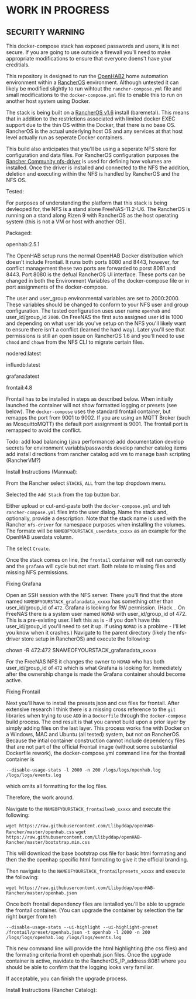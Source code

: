 # WORK IN PROGRESS #

##  SECURITY WARNING ##

This docker-compose stack has exposed passwords and users, it is not secure.  If you are going to use outside a firewall you'll need to make appropriate modifications to ensure that everyone doens't have your creditials.



This repository is designed to run the [OpenHAB2][2] home automation environment within a [RancherOS][1] environment.  Although untested it can likely be modified slightly to run wihtout the `rancher-compose.yml` file and small modifications to the `docker-compose.yml` file to enable this to run on another host system using Docker.

The stack is being built on a [RancherOS v1.6][3] install (baremetal).  This means that in addition to the restrictions associated with limited docker EXEC support due to the thin OS within the Docker, that there is no base OS.  RancherOS is the actual underlying host OS and any services at that host level actually run as seperate Docker containers.

This build also anticipates that you'll be using a seperate NFS store for configuration and data files.  For RancherOS configuration purposes the [Rancher Community nfs-driver][4] is used for defining how volumes are installed.  Once the driver is installed and connected to the NFS the addition, deletion and executing within the NFS is handled by RancherOS and the NFS OS.

Tested:

For purposes of understanding the platform that this stack is being devleoped for, the NFS is a stand alone FreeNAS-11.2-U6.  The RancherOS is running on a stand along Rizen 9 with RancherOS as the host operating system (this is not a VM or host with another OS).

Packaged:

openhab:2.5.1

The OpenHAB setup runs the normal OpenHAB Docker distribution which doesn't include Frontail.  It runs both ports 8080 and 8443, however, for conflict management these two ports are forwarded to porst 8081 and 8443.  Port 8080 is the defual RancherOS UI interface.  These ports can be changed in both the Environment Variables of the docker-compose file or in port assignments of the docker-compose.

The user and user_group environmental variables are set to 2000:2000.  These variables should be changed to conform to your NFS user and group configuration.  The tested configuration uses user name `openhab` and user_id/group_id `2000`.   On FreeNAS the first auto assigned user id is 1000 and depending on what user ids you've setup on the NFS you'll likely want to ensure there isn't a conflict (learned the hard way). Later you'll see that permissions is still an open issue on RancherOS 1.6 and you'll need to use `chmod` and `chown` from the NFS CLI to migrate certain files.

nodered:latest

influxdb:latest

grafana:latest

frontail:4.8

Frontail has to be installed in steps as described below.  When initially launched the container will not show formatted logging or presets (see below).  The `docker-compose` uses the standard frontail container, but remapps the port from 9001 to 9002.  If you are using an MQTT Broker (such as MosquittoMQTT) the default port assignment is 9001.  The frontail port is remapped to avoid the conflict.

Todo:
add load balancing (java performance)
add documentation
develop secrets for environment variabls/passwords
develop rancher catalog items
add install directions from rancher catalog
add vm to manage bash scripting (RancherVM?)


Install Instructions (Mannual):

From the Rancher select `STACKS`, `ALL` from the top dropdown menu.

Selected the `Add Stack` from the top button bar.

Either upload or cut-and-paste both the `docker-compose.yml` and teh `rancher-compose.yml` files into the user dialog.  Name the stack and, optionally, provide a description.  Note that the stack name is used with the Rancher `nfs-driver` for namespace purposes when installing the volumes.  The formate will be `NAMEOFYOURSTACK_userdata_xxxxx` as an example for the OpenHAB userdata volumn.

The select `Create`.

Once the stack comes on line, the `frontail` container will not run correctly and the `grafana` will cycle but not start.  Both relate to missing files and missing NFS permissions.  

Fixing Grafana

Open an SSH session with the NFS server.  There you'll find that the store named `NAMEOFYOURSTACK_grafanadata_xxxxx` has something other than user_id/group_id of `472`.  Grafana is looking for RW permission.  (Hack...  On FreeNAS there is a system user named `NOMAD` with user_id/group_id of 472.  This is a pre-existing user.  I left this as is - if you don't have this user_id/group_id you'll need to set it up.  If using `NOMAD` is a problme - I'll let you know when it crashes.) Navigate to the parent directory (likely the nfs-driver store setup in RancherOS) and execute the following:

chown -R 472:472 SNAMEOFYOURSTACK_grafanadata_xxxxx

For the FreeNAS NFS it changes the owner to `NOMAD` who has both user_id/group_id of `472` which is what Grafana is looking for.  Immediately after the ownership change is made the Grafana container should become active.

Fixing Frontail

Next you'll have to install the presets json and css files for frontail.  After extensive research I think there is a missing cross reference to the `git` libraries when trying to use `ADD` in a `Dockerfile` through the `docker-compose` build process.  The end result is that you cannot build upon a prior layer by simply adding files on the last layer.  This process works fine with Docker on a Windows, MAC and Ubuntu (all tested) system, but not on RancherOS.  Because the intial container construction cannot include dependency files that are not part of the official Frontail image (without some substantial Dockerfile rework), the docker-compose.yml command line for the frontail container is 

`--disable-usage-stats -l 2000 -n 200 /logs/logs/openhab.log /logs/logs/events.log` 

which omits all formatting for the log files.  

Therefore, the work around.

Navigate to the `NAMEOFYOURSTACK_frontailweb_xxxxx` and execute the following:

`wget https://raw.githubusercontent.com/Llibyddap/openHAB-Rancher/master/openhab.css`
`wget https://raw.githubusercontent.com/Llibyddap/openHAB-Rancher/master/bootstrap.min.css`

This will download the base bootstrap css file for basic html formating and then the the openhap specific html formating to give it the official branding.

Then navigate to the `NAMEOFYOURSTACK_frontailpresets_xxxxx` and execute the following:

`wget https://raw.githubusercontent.com/Llibyddap/openHAB-Rancher/master/openhab.json`

Once both frontail dependency files are isntalled you'll be able to upgrade the frontail container.  (You can upgrade the container by selection the far right burger from teh 

`--disable-usage-stats --ui-highlight --ui-highlight-preset /frontail/preset/openhab.json -t openhab -l 2000 -n 200 /logs/logs/openhab.log /logs/logs/events.log`

This new command line will provide the html highlighting (the css files) and the formating criteria fromt eh openhab.json files.  Once the upgrade container is active, navidate to the RancherOS_IP_address:8081 where you should be able to confirm that the logging looks very familiar.

If acceptable, you can finish the upgrade process.

Install Instructions (Rancher Catalog):




[1]:https://rancher.com/rancher-os/
[2]:https://www.openhab.org/
[3]:https://github.com/rancher/os
[4]:https://rancher.com/docs/rancher/v1.6/en/rancher-services/storage-service/rancher-nfs/